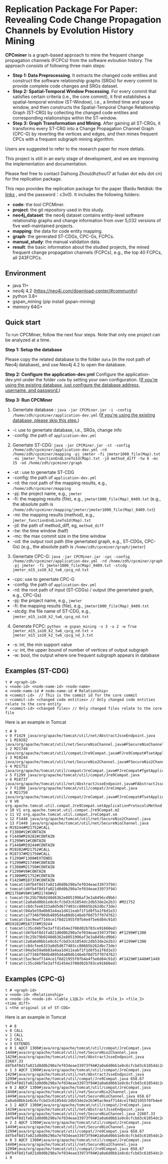 # Replication Package For Paper: Revealing Code Change Propagation Channels by Evolution History Mining

**CPCminer** is a graph-based approach to mine the frequent change propagation channels (FCPCs) from the software evloution history. The approach consists of following three main steps: 

+ **Step 1: Data Preprocessing**. It extracts the changed code entities and construct the software relationship graphs (SRGs) for every commit to provide complete code changes and SRGs dataset. 
+ **Step 2: Spatial-Temporal Window Processing**. For every commit that satisfies certain criteria (i.e., the core commit), it first establishes a spatial-temporal window (ST-Window), i.e., a limited time and space window, and then constructs the Spatial-Temporal Change Relationship Graph (ST-CRG) by collecting the changed code entities and corresponding relationships within the ST-window.
+ **Step 3: Graph Transformation and Mining**. After gaining all ST-CRGs, it transforms every ST-CRG into a Change Propagation Channel Graph (CPC-G) by reverting the vertices and edges, and then mines frequent CPCs with a frequent subgraph mining algorithm.

Users are suggested to refer to the research paper for more detials.

This project is still in an early stage of development, and we are improving the implementation and documentation. 

Please feel free to contact Daihong Zhou(dhzhou17 at fudan dot edu dot cn) for the replication package.



This repo provides  the replication package for the paper (Baidu Netdisk: the [links](https://pan.baidu.com/s/1kxYhFxe3wgp2-YwAcMFWQw) , and the password：c3v0). It includes the following folders:

* **code**:  the tool CPCMiner.  
* **project**: the git repository used in this study. 
* **neo4j_dataset**: the neo4j dataset contains entity-level software relationship graphs and change information from over 5,032 versions of five well-maintained projects. 
* **mapping**: the data for code entity mapping.
* **graph**: the generated ST-CDGs, CPC-Gs, FCPCs.
* **manual_study**: the manual validation data. 
* **result**:  the basic information about the studied projects, the mined frequent change propagation channels (FCPCs), e.g., the top 40 FCPCs, all 243FCPCs.



## Environment

- java 11+
- neo4j 4.2 (https://neo4j.com/download-center/#community)
- python 3.8+
- gspan_mining  (pip install gspan-mining)
- memory 64G+ 

## Quick start
To run CPCMiner, follow the next four steps.  Note that only one project can be analyzed at a time.

**Step 1: Setup the database**

Please copy the related database to the folder `data` (in the root path of Neo4j database), and use Neo4j 4.2 to open the database.  

**Step 2:  Configure the application-dev.yml**
Configure the application-dev.yml under the folder `code` by setting your own configuration. (<u>If you're using the existing database, just configure the database address, username, and password.</u>)

**Step 3:  Run CPCMiner**

1. Genertate database : `java -jar CPCMiner.jar -i -config /home/zdh/cpcminer/application-dev.yml`   (<u>If you're using the existing database, please skip this step.</u>)

- -i: use to genertate database, i.e., SRGs, change info
- -config: the path of `application-dev.yml`

2. Genertate ST-CDG: `java -jar CPCMiner.jar -st -config /home/zdh/cpcminer/application-dev.yml -rd /home/zdh/cpcminer/mapping -pj jmeter -fi jmeter1000_file(Map).txt -mi jmeter_functionEndLineToId(Map).txt -jd method_diff -tw 6 -mc 15 -od /home/zdh/cpcminer/graph`

- -st : use to genertate ST-CDG
- -config: the path of `application-dev.yml`
- -rd: the root path of the mapping results, e.g., `/home/zdh/cpcminer/mapping`
- -pj: the project name, e.g., `jmeter`
- -fi: the mapping results (file), e.g., `jmeter1000_file(Map)_0409.txt` (e.g., the absolute path is `/home/zdh/cpcminer/mapping/jmeter/jmeter1000_file(Map)_0409.txt`)
- -mi: the mapping results (method), e.g., `jmeter_functionEndLineToId(Map).txt`
- -jd: the path of method_diff, eg, `method_diff`
- -tw: the time window (half)
- -mc: the max commit size in the time window
- -od: the output root path (the genertated graph, e.g., ST-CDGs, CPC-Gs) (e.g., the absolute path is `/home/zdh/cpcminer/graph/jmeter`)

3. Genertate CPC-G: `java -jar CPCMiner.jar -cpc -config /home/zdh/cpcminer/application-dev.yml -rd /home/zdh/cpcminer/graph -pj jmeter -fi jmeter1000_file(Map)_0409.txt -stcdg jmeter_m15_io10_k2_tw6_cpcg_nd.txt`

- -cpc: use to genertate CPC-G
- -config: the path of `application-dev.yml`
- -rd: the root path of input (ST-CDGs) / output (the genertated graph, e.g., CPC-Gs)
- -pj: the project name, e.g., `jmeter`
- -fi: the mapping results (file), e.g., `jmeter1000_file(Map)_0409.txt`
- -stcdg: the file name of ST-CDG, e.g., `jmeter_m15_io10_k2_tw6_cpcg_nd.txt`

4. Generate FCPC: `python -m gspan_mining -s 3 -u 2 -w True jmeter_m15_io10_k2_tw6_cpcg_nd.txt > jmeter_m15_io10_k2_tw6_cpcg_nd_3.txt` 

- -s: int, the min support value
- -u:  int, the upper bound of number of vertices of output subgraph
- -w: bool, the output where one frequent subgraph appears in database

## Examples (ST-CDG)
```
t # <graph-id>
v <node-id> <node-name-id> <node-name> 
e <node-name-id # node-name-id # Relationship> 
m <commit-id>  // This is the commit id for the core commit
c <commit-id> <changed code entities> // Only changed code entities relate to the core entity
F <commit-id> <changed files> // Only changed files relate to the core file
```
Here is an example in Tomcat
```
t # 9
v 0 F1429 java/org/apache/tomcat/util/net/AbstractJsseEndpoint.java
v 1 M19282 java/org/apache/tomcat/util/net/SecureNioChannel.java#FSecureNioChannel#Thandshake(boolean,boolean)#M
v 2 M21749 java/org/apache/tomcat/util/compat/Jre9Compat.java#FJre9Compat#TsetApplicationProtocols(SSLParameters,String[])#M
v 3 M19244 java/org/apache/tomcat/util/net/SecureNio2Channel.java#FSecureNio2Channel#ThandshakeInternal(boolean)#M
v 4 M21752 java/org/apache/tomcat/util/compat/JreCompat.java#FJreCompat#TgetApplicationProtocol(SSLEngine)#M
v 5 F1299 java/org/apache/tomcat/util/compat/Jre9Compat.java
v 6 M18737 java/org/apache/tomcat/util/net/AbstractJsseEndpoint.java#FAbstractJsseEndpoint#TcreateSSLEngine(String,List<Cipher>,List<String>)#M
v 7 F1300 java/org/apache/tomcat/util/compat/JreCompat.java
v 8 M21750 java/org/apache/tomcat/util/compat/JreCompat.java#FJreCompat#TsetApplicationProtocols(SSLParameters,String[])#M
v 9 V0 org.apache.tomcat.util.compat.Jre9Compat.setApplicationProtocolsMethod
v 10 V1 org.apache.tomcat.util.compat.Jre9Compat.m2
v 11 V2 org.apache.tomcat.util.compat.JreCompat.sm
v 12 F1448 java/org/apache/tomcat/util/net/SecureNio2Channel.java
v 13 F1449 java/org/apache/tomcat/util/net/SecureNioChannel.java
e M19244#M21752#CALL
e F1300#V2#CONTAIN
e F1449#M19282#CONTAIN
e F1299#V1#CONTAIN
e F1448#M19244#CONTAIN
e M19282#M21752#CALL
e M18737#M21750#CALL
e F1299#F1300#EXTENDS
e F1299#M21749#CONTAIN
e F1300#M21750#CONTAIN
e F1299#V0#CONTAIN
e F1300#M21752#CONTAIN
e F1429#M18737#CONTAIN
m tomcat(d4fb4f8d1fa021d0d0b290a7ef034eae33973f94)
c tomcat(d4fb4f8d1fa021d0d0b290a7ef034eae33973f94) #M21750#V0#V1#M21749#V2
c tomcat(9c25b79b0240d6362e8051996af3e3a8456cd9b6) 
c tomcat(2a0a6d0bb1e0c6cfcbd3c61054dc2db53de2e2b3) #M21752
c tomcat(c8dcfee6333a0d5d677403cc80665b262dbc73de) 
c tomcat(04a5e59a6b03a4aa1d411eabf1f1d8f5a1f6d1e3) 
c tomcat(a77346f90db4895d4a80db146ebf0d75ff074762) 
c tomcat(5ac9eaf7144ce1f8d21955f0fb4e4f5e6d84c91d) #M19282#M18737#M19244
c tomcat(c35cd4bf5e3affd1454e3708d02b783ce91660ed) 
f tomcat(d4fb4f8d1fa021d0d0b290a7ef034eae33973f94) #F1299#F1300
f tomcat(9c25b79b0240d6362e8051996af3e3a8456cd9b6) 
f tomcat(2a0a6d0bb1e0c6cfcbd3c61054dc2db53de2e2b3) #F1299#F1300
f tomcat(c8dcfee6333a0d5d677403cc80665b262dbc73de) 
f tomcat(04a5e59a6b03a4aa1d411eabf1f1d8f5a1f6d1e3) 
f tomcat(a77346f90db4895d4a80db146ebf0d75ff074762) 
f tomcat(5ac9eaf7144ce1f8d21955f0fb4e4f5e6d84c91d) #F1429#F1448#F1449
f tomcat(c35cd4bf5e3affd1454e3708d02b783ce91660ed) 
```
## Examples (CPC-G)
```
t # <graph-id>
v <node-id> <Relationship> 
e <node-id> <node-id> <lable_L1@L2> <file_0> <file_1> <file_2> <time_diff>
i <the original id of ST-CDG>  
```
Here is an example in Tomcat
```
t # 8
v 0 CALL
v 1 CALL
v 2 CALL
v 3 EXTENDS
e 0 1 A@CF 1300#java/org/apache/tomcat/util/compat/JreCompat.java 1448#java/org/apache/tomcat/util/net/SecureNio2Channel.java 1429#java/org/apache/tomcat/util/net/AbstractJsseEndpoint.java 22607.33 d4fb4f8d1fa021d0d0b290a7ef034eae33973f94#2a0a6d0bb1e0c6cfcbd3c61054dc2db53de2e2b3#5ac9eaf7144ce1f8d21955f0fb4e4f5e6d84c91d
e 1 3 A@CF 1300#java/org/apache/tomcat/util/compat/JreCompat.java 1429#java/org/apache/tomcat/util/net/AbstractJsseEndpoint.java 1299#java/org/apache/tomcat/util/compat/Jre9Compat.java 658.67 d4fb4f8d1fa021d0d0b290a7ef034eae33973f94#2a0a6d0bb1e0c6cfcbd3c61054dc2db53de2e2b3#5ac9eaf7144ce1f8d21955f0fb4e4f5e6d84c91d
e 0 2 A@CF 1300#java/org/apache/tomcat/util/compat/JreCompat.java 1448#java/org/apache/tomcat/util/net/SecureNio2Channel.java 1449#java/org/apache/tomcat/util/net/SecureNioChannel.java 658.67 2a0a6d0bb1e0c6cfcbd3c61054dc2db53de2e2b3#5ac9eaf7144ce1f8d21955f0fb4e4f5e6d84c91d
e 1 2 A@CF 1300#java/org/apache/tomcat/util/compat/JreCompat.java 1429#java/org/apache/tomcat/util/net/AbstractJsseEndpoint.java 1449#java/org/apache/tomcat/util/net/SecureNioChannel.java 22607.33 d4fb4f8d1fa021d0d0b290a7ef034eae33973f94#2a0a6d0bb1e0c6cfcbd3c61054dc2db53de2e2b3#5ac9eaf7144ce1f8d21955f0fb4e4f5e6d84c91d
e 2 3 A@CF 1300#java/org/apache/tomcat/util/compat/JreCompat.java 1449#java/org/apache/tomcat/util/net/SecureNioChannel.java 1299#java/org/apache/tomcat/util/compat/Jre9Compat.java 658.67 d4fb4f8d1fa021d0d0b290a7ef034eae33973f94#2a0a6d0bb1e0c6cfcbd3c61054dc2db53de2e2b3#5ac9eaf7144ce1f8d21955f0fb4e4f5e6d84c91d
e 0 3 A@CF 1300#java/org/apache/tomcat/util/compat/JreCompat.java 1448#java/org/apache/tomcat/util/net/SecureNio2Channel.java 1299#java/org/apache/tomcat/util/compat/Jre9Compat.java 658.67 d4fb4f8d1fa021d0d0b290a7ef034eae33973f94#2a0a6d0bb1e0c6cfcbd3c61054dc2db53de2e2b3#5ac9eaf7144ce1f8d21955f0fb4e4f5e6d84c91d
i 9
```
